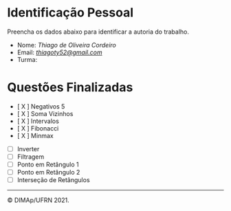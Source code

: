 ﻿# Identificação Pessoal

Preencha os dados abaixo para identificar a autoria do trabalho.

- Nome: *Thiago de Oliveira Cordeiro*
- Email: *thiagoty52@gmail.com*
- Turma: *<insira sua turma aqui>*

# Questões Finalizadas

- [ X ] Negativos 5
- [ X ] Soma Vizinhos
- [ X ] Intervalos
- [ X ] Fibonacci
- [ X ] Minmax
- [ ] Inverter
- [ ] Filtragem
- [ ] Ponto em Retângulo 1
- [ ] Ponto em Retângulo 2
- [ ] Interseção de Retângulos

--------
&copy; DIMAp/UFRN 2021.
